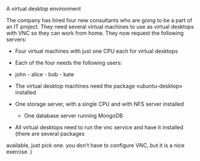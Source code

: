 A virtual desktop environment

The company has hired four new consultants who are going to be a part of an IT project. They need several virtual machines to use as virtual desktops with VNC so they can work from home. They now request the following servers:

-  Four virtual machines with  just one CPU each for virtual desktops

-  Each of the four needs the following users:

- john - alice - bob - kate

-  The virtual desktop machines need the package «ubuntu-desktop» installed

-  One storage server, with a single CPU and  with NFS server installed

     - One database server running MongoDB

-  All virtual desktops need to run the vnc service and have it installed (there are several packages

available, just pick one. you don’t have to configure VNC, but it is a nice exercise. ) 
